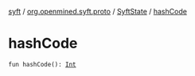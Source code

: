 [syft](../../index.md) / [org.openmined.syft.proto](../index.md) / [SyftState](index.md) / [hashCode](./hash-code.md)

# hashCode

`fun hashCode(): `[`Int`](https://kotlinlang.org/api/latest/jvm/stdlib/kotlin/-int/index.html)